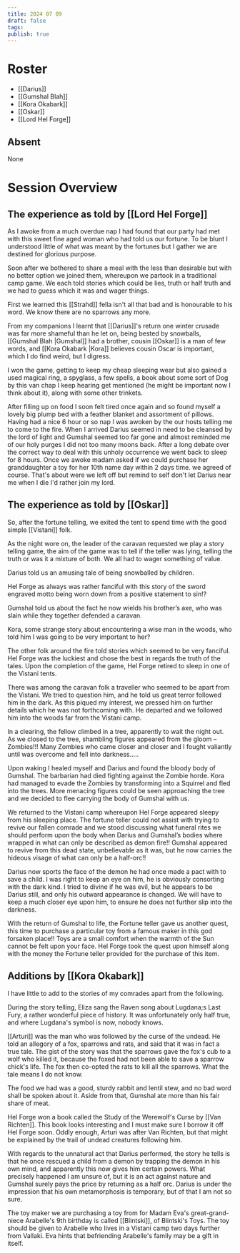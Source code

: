 ```yaml
---
title: 2024 07 09
draft: false
tags: 
publish: true
---
```


# Roster
 
- [[Darius]]
- [[Gumshal Blah]]
- [[Kora Okabark]]
- [[Oskar]]
- [[Lord Hel Forge]]
## Absent
None

# Session Overview

## The experience as told by [[Lord Hel Forge]]

As I awoke from a much overdue nap I had found that our party had met with this sweet fine aged woman who had told us our fortune. To be blunt I understood little of what was meant by the fortunes but I gather we are destined for glorious purpose. 

Soon after we bothered to share a meal with the less than desirable but with no better option we joined them, whereupon we partook in a traditional camp game. We each told stories which could be lies, truth or half truth and we had to guess which it was and wager things. 

First we learned this [[Strahd]] fella isn't all that bad and is honourable to his word. We know there are no sparrows any more.

From my companions I learnt that [[Darius]]'s return one winter crusade was far more shameful than he let on, being bested by snowballs, [[Gumshal Blah |Gumshal]] had a brother, cousin [[Oskar]] is a man of few words, and [[Kora Okabark |Kora]] believes cousin Oscar is important, which I do find weird, but I digress. 

I won the game, getting to keep my cheap sleeping wear but also gained a used magical ring, a spyglass, a few spells, a book about some sort of Dog by this van chap I keep hearing get mentioned (he might be important now I think about it), along with some other trinkets.

After filling up on food I soon felt tired once again and so found myself a lovely big plump bed with a feather blanket and assortment of pillows. Having had a nice 6 hour or so nap I was awoken by the our hosts telling me to come to the fire. When I arrived Darius seemed in need to be cleansed by the lord of light and Gumshal seemed too far gone and almost reminded me of our holy purges I did not too many moons back. After a long debate over the correct way to deal with this unholy occurrence we went back to sleep for 8 hours. Once we awoke madam asked if we could purchase her granddaughter a toy for her 10th name day within 2 days time. we agreed of course. That's about were we left off but remind to self don't let Darius near me when I die I'd rather join my lord.

## The experience as told by [[Oskar]]

So, after the fortune telling, we exited the tent to spend time with the good simple [[Vistani]] folk.

As the night wore on, the leader of the caravan requested we play a story telling game, the aim
of the game was to tell if the teller was lying, telling the truth or was it a mixture of both. We all had to wager something of value.

Darius told us an amusing tale of being snowballed by children.

Hel Forge as always was rather fanciful with this story of the sword engraved motto being worn
down from a positive statement to sin!?

Gumshal told us about the fact he now wields his brother’s axe, who was slain while they together
defended a caravan.

Kora, some strange story about encountering a wise man in the woods, who told him I was
going to be very important to her?

The other folk around the fire told stories which seemed to be very fanciful. Hel Forge was the luckiest and chose the best in regards the truth of the tales. Upon the completion of the game, Hel Forge retired to sleep in one of the Vistani tents.

There was among the caravan folk a traveller who seemed to be apart from the Vistani. We tried to question him, and he told us great terror followed him in the dark. As this piqued my interest, we pressed him on further details which he was not forthcoming with. He departed and we followed him into the woods far from the Vistani camp.

In a clearing, the fellow climbed in a tree, apparently to wait the night out. As we closed to the tree, shambling figures appeared from the gloom – Zombies!!! Many Zombies who came closer and closer and I fought valiantly until was overcome and fell into darkness…..

Upon waking I healed myself and Darius and found the bloody body of Gumshal. The barbarian
had died fighting against the Zombie horde. Kora had managed to evade the Zombies by
transforming into a Squirrel and fled into the trees. More menacing figures could be seen approaching the tree and we decided to flee carrying the body of Gumshal with us.

We returned to the Vistani camp whereupon Hel Forge appeared sleepy from his sleeping place. The fortune teller could not assist with trying to revive our fallen comrade and we stood
discussing what funeral rites we should perform upon the body when Darius and Gumshal’s bodies where wrapped in what can only be described as demon fire!! Gumshal appeared to revive from this dead state, unbelievable as it was, but he now carries the hideous visage of what can only be a half-orc!!

Darius now sports the face of the demon he had once made a pact with to save a child. I was
right to keep an eye on him, he is obviously consorting with the dark kind. I tried to divine if he
was evil, but he appears to be Darius still, and only his outward appearance is changed.
We will have to keep a much closer eye upon him, to ensure he does not further slip into the
darkness.

With the return of Gumshal to life, the Fortune teller gave us another quest, this time to
purchase a particular toy from a famous maker in this god forsaken place!! Toys are a small
comfort when the warmth of the Sun cannot be felt upon your face. Hel Forge took the quest upon himself along with the money the Fortune teller provided for the purchase of this item.

## Additions by [[Kora Okabark]]

I have little to add to the stories of my comrades apart from the following.

During the story telling, Eliza sang the Raven song about Lugdana;s Last Fury, a rather wonderful piece of history. It was unfortunately only half true, and where Lugdana's symbol is now, nobody knows.

[[Arturi]] was the man who was followed by the curse of the undead. He told an allegory of a fox, sparrows and rats, and said that it was in fact a true tale. The gist of the story was that the sparrows gave the fox's cub to a wolf who killed it, because the foxed had not been able to save a sparrow chick's life. The fox then co-opted the rats to kill all the sparrows. What the tale means I do not know.

The food we had was a good, sturdy rabbit and lentil stew, and no bad word shall be spoken about it. Aside from that, Gumshal ate more than his fair share of meat.

Hel Forge won a book called the Study of the Werewolf's Curse by [[Van Richten]]. This book looks interesting and I must make sure I borrow it off Hel Forge soon. Oddly enough, Arturi was after Van Richten, but that might be explained by the trail of undead creatures following him.

With regards to the unnatural act that Darius performed, the story he tells is that he once rescued a child from a demon by trapping the demon in his own mind, and apparently this now gives him certain powers. What precisely happened I am unsure of, but it is an act against nature and Gumshal surely pays the price by returning as a half orc. Darius is under the impression that his own metamorphosis is temporary, but of that I am not so sure.

The toy maker we are purchasing a toy from for Madam Eva's great-grand-niece Arabelle's 9th birthday is called [[Blintski]], of Blintski's Toys. The toy should be given to Arabelle who lives in a Vistani camp two days further from Vallaki. Eva hints that befriending Arabelle's family may be a gift in itself.





